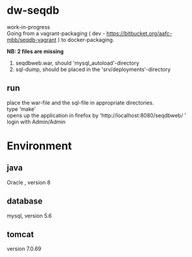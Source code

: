 # dw-seqdb
work-in-progress <br>
Going from a vagrant-packaging ( dev  - https://bitbucket.org/aafc-mbb/seqdb-vagrant ) to docker-packaging. <br>

**NB: 2 files are missing <br>**

1. seqdbweb.war, should  'mysql_autoload'-directory
2. sql-dump, should be placed in the 'srv/deployments'-directory

## run
place the war-file and the sql-file in appropriate directories. <br>
type 'make' <br>
opens up the application in firefox by 'http://localhost:8080/seqdbweb/ ' <br>
login with Admin/Admin

# Environment
## java
Oracle , version 8 <br>
## database
mysql, version 5.6 <br>
## tomcat
version 7.0.69 <br>

